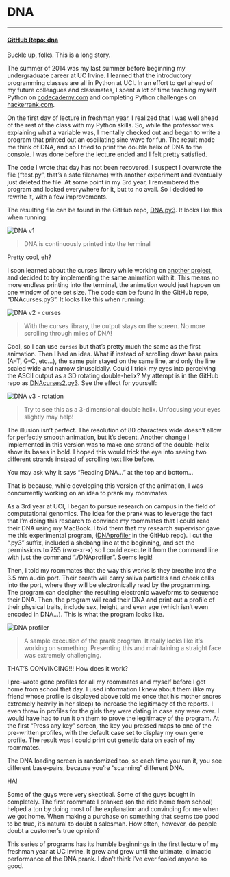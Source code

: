 # DNA

---

#### [GitHub Repo: dna](https://github.com/khalidelassaad/dna)

Buckle up, folks. This is a long story.

The summer of 2014 was my last summer before beginning my undergraduate career at UC Irvine. I learned that the introductory programming classes are all in Python at UCI. In an effort to get ahead of my future colleagues and classmates, I spent a lot of time teaching myself Python on [codecademy.com](https://www.codecademy.com/) and completing Python challenges on [hackerrank.com](http://hackerrank.com/).

On the first day of lecture in freshman year, I realized that I was well ahead of the rest of the class with my Python skills. So, while the professor was explaining what a variable was, I mentally checked out and began to write a program that printed out an oscillating sine wave for fun. The result made me think of DNA, and so I tried to print the double helix of DNA to the console. I was done before the lecture ended and I felt pretty satisfied.

The code I wrote that day has not been recovered. I suspect I overwrote the file (“test.py”, that’s a safe filename) with another experiment and eventually just deleted the file. At some point in my 3rd year, I remembered the program and looked everywhere for it, but to no avail. So I decided to rewrite it, with a few improvements.

The resulting file can be found in the GitHub repo, [DNA.py3](https://github.com/khalidelassaad/dna/blob/master/DNA.py3). It looks like this when running:

![DNA v1](../oldWebsiteContents/pics/dna.gif)

> DNA is continuously printed into the terminal

Pretty cool, eh?

I soon learned about the curses library while working on [another project](/codefolio/simulated_ecology), and decided to try implementing the same animation with it. This means no more endless printing into the terminal, the animation would just happen on one window of one set size. The code can be found in the GitHub repo, “DNAcurses.py3”. It looks like this when running:

![DNA v2 - curses](../oldWebsiteContents/pics/dnacurses.gif)

> With the curses library, the output stays on the screen. No more scrolling through miles of DNA!

Cool, so I can use `curses` but that’s pretty much the same as the first animation. Then I had an idea. What if instead of scrolling down base pairs (A–T, G–C, etc…), the same pair stayed on the same line, and only the line scaled wide and narrow sinusoidally. Could I trick my eyes into perceiving the ASCII output as a 3D rotating double-helix? My attempt is in the GitHub repo as [DNAcurses2.py3](https://github.com/khalidelassaad/dna/blob/master/DNAcurses2.py3). See the effect for yourself:

![DNA v3 - rotation](../oldWebsiteContents/pics/dnacurses21.gif)

> Try to see this as a 3-dimensional double helix. Unfocusing your eyes slightly may help!

The illusion isn’t perfect. The resolution of 80 characters wide doesn’t allow for perfectly smooth animation, but it’s decent. Another change I implemented in this version was to make one strand of the double-helix show its bases in bold. I hoped this would trick the eye into seeing two different strands instead of scrolling text like before.

You may ask why it says “Reading DNA…” at the top and bottom…

That is because, while developing this version of the animation, I was concurrently working on an idea to prank my roommates.

As a 3rd year at UCI, I began to pursue research on campus in the field of computational genomics. The idea for the prank was to leverage the fact that I’m doing this research to convince my roommates that I could read their DNA using my MacBook. I told them that my research supervisor gave me this experimental program, ([DNAprofiler](https://github.com/khalidelassaad/dna/blob/master/DNAprofiler) in the GitHub repo). I cut the “.py3” suffix, included a shebang line at the beginning, and set the permissions to 755 (rwxr-xr-x) so I could execute it from the command line with just the command “./DNAprofiler”. Seems legit!

Then, I told my roommates that the way this works is they breathe into the 3.5 mm audio port. Their breath will carry saliva particles and cheek cells into the port, where they will be electronically read by the programming. The program can decipher the resulting electronic waveforms to sequence their DNA. Then, the program will read their DNA and print out a profile of their physical traits, include sex, height, and even age (which isn’t even encoded in DNA…). This is what the program looks like.

![DNA profiler](../oldWebsiteContents/pics/dnaprofiler.gif)

> A sample execution of the prank program. It really looks like it’s working on something. Presenting this and maintaining a straight face was extremely challenging.

THAT’S CONVINCING!!! How does it work?

I pre-wrote gene profiles for all my roommates and myself before I got home from school that day. I used information I knew about them (like my friend whose profile is displayed above told me once that his mother snores extremely heavily in her sleep) to increase the legitimacy of the reports. I even threw in profiles for the girls they were dating in case any were over. I would have had to run it on them to prove the legitimacy of the program. At the first “Press any key” screen, the key you pressed maps to one of the pre-written profiles, with the default case set to display my own gene profile. The result was I could print out genetic data on each of my roommates.

The DNA loading screen is randomized too, so each time you run it, you see different base-pairs, because you’re “scanning” different DNA.

HA!

Some of the guys were very skeptical. Some of the guys bought in completely. The first roommate I pranked (on the ride home from school) helped a ton by doing most of the explanation and convincing for me when we got home. When making a purchase on something that seems too good to be true, it’s natural to doubt a salesman. How often, however, do people doubt a customer’s true opinion?

This series of programs has its humble beginnings in the first lecture of my freshman year at UC Irvine. It grew and grew until the ultimate, climactic performance of the DNA prank. I don’t think I’ve ever fooled anyone so good.
